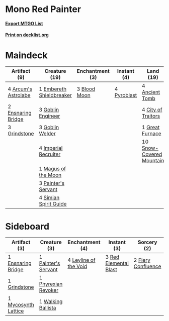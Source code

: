# Mono Red Painter

#### [Export MTGO List](../collection/Mono%20Red%20Painter/Mono%20Red%20Painter.txt)
#### [Print on decklist.org](http://decklist.org/?deckmain=4%09Ancient%20Tomb%0A4%09Arcum's%20Astrolabe%0A3%09Blood%20Moon%0A2%09Chandra,%20Torch%20of%20Defiance%0A4%09City%20of%20Traitors%0A1%09Embereth%20Shieldbreaker%0A2%09Ensnaring%20Bridge%0A3%09Goblin%20Engineer%0A3%09Goblin%20Welder%0A1%09Great%20Furnace%0A3%09Grindstone%0A4%09Imperial%20Recruiter%0A4%09Karn,%20the%20Great%20Creator%0A1%09Magus%20of%20the%20Moon%0A3%09Painter's%20Servant%0A4%09Pyroblast%0A4%09Simian%20Spirit%20Guide%0A10%09Snow-Covered%20Mountain&deckside=1%09Ensnaring%20Bridge%0A2%09Fiery%20Confluence%0A1%09Grindstone%0A4%09Leyline%20of%20the%20Void%0A1%09Mycosynth%20Lattice%0A1%09Painter's%20Servant%0A1%09Phyrexian%20Revoker%0A3%09Red%20Elemental%20Blast%0A1%09Walking%20Ballista)
# Maindeck

|                                         Artifact (9)                                         |                                           Creature (19)                                           |                                   Enchantment (3)                                    |                                    Instant (4)                                     |                                             Land (19)                                             |                                           Planeswalker (6)                                            |
|----------------------------------------------------------------------------------------------|---------------------------------------------------------------------------------------------------|--------------------------------------------------------------------------------------|------------------------------------------------------------------------------------|---------------------------------------------------------------------------------------------------|-------------------------------------------------------------------------------------------------------|
|4 [Arcum's Astrolabe](http://gatherer.wizards.com/Pages/Card/Details.aspx?multiverseid=464169)|1 [Embereth Shieldbreaker](http://gatherer.wizards.com/Pages/Card/Details.aspx?multiverseid=473084)|3 [Blood Moon](http://gatherer.wizards.com/Pages/Card/Details.aspx?multiverseid=45386)|4 [Pyroblast](http://gatherer.wizards.com/Pages/Card/Details.aspx?multiverseid=4083)|4 [Ancient Tomb](http://gatherer.wizards.com/Pages/Card/Details.aspx?multiverseid=409567)          |2 [Chandra, Torch of Defiance](http://gatherer.wizards.com/Pages/Card/Details.aspx?multiverseid=417683)|
|2 [Ensnaring Bridge](http://gatherer.wizards.com/Pages/Card/Details.aspx?multiverseid=15866)  |3 [Goblin Engineer](http://gatherer.wizards.com/Pages/Card/Details.aspx?multiverseid=464077)       |                                                                                      |                                                                                    |4 [City of Traitors](http://gatherer.wizards.com/Pages/Card/Details.aspx?multiverseid=6168)        |4 [Karn, the Great Creator](http://gatherer.wizards.com/Pages/Card/Details.aspx?multiverseid=460928)   |
|3 [Grindstone](http://gatherer.wizards.com/Pages/Card/Details.aspx?multiverseid=425810)       |3 [Goblin Welder](http://gatherer.wizards.com/Pages/Card/Details.aspx?multiverseid=389537)         |                                                                                      |                                                                                    |1 [Great Furnace](http://gatherer.wizards.com/Pages/Card/Details.aspx?multiverseid=389542)         |                                                                                                       |
|                                                                                              |4 [Imperial Recruiter](http://gatherer.wizards.com/Pages/Card/Details.aspx?multiverseid=442125)    |                                                                                      |                                                                                    |10 [Snow-Covered Mountain](http://gatherer.wizards.com/Pages/Card/Details.aspx?multiverseid=121233)|                                                                                                       |
|                                                                                              |1 [Magus of the Moon](http://gatherer.wizards.com/Pages/Card/Details.aspx?multiverseid=136152)     |                                                                                      |                                                                                    |                                                                                                   |                                                                                                       |
|                                                                                              |3 [Painter's Servant](http://gatherer.wizards.com/Pages/Card/Details.aspx?multiverseid=420607)     |                                                                                      |                                                                                    |                                                                                                   |                                                                                                       |
|                                                                                              |4 [Simian Spirit Guide](http://gatherer.wizards.com/Pages/Card/Details.aspx?multiverseid=442137)   |                                                                                      |                                                                                    |                                                                                                   |                                                                                                       |


# Sideboard

|                                         Artifact (3)                                         |                                         Creature (3)                                         |                                        Enchantment (4)                                         |                                         Instant (3)                                         |                                         Sorcery (2)                                         |
|----------------------------------------------------------------------------------------------|----------------------------------------------------------------------------------------------|------------------------------------------------------------------------------------------------|---------------------------------------------------------------------------------------------|---------------------------------------------------------------------------------------------|
|1 [Ensnaring Bridge](http://gatherer.wizards.com/Pages/Card/Details.aspx?multiverseid=15866)  |1 [Painter's Servant](http://gatherer.wizards.com/Pages/Card/Details.aspx?multiverseid=420607)|4 [Leyline of the Void](http://gatherer.wizards.com/Pages/Card/Details.aspx?multiverseid=107682)|3 [Red Elemental Blast](http://gatherer.wizards.com/Pages/Card/Details.aspx?multiverseid=814)|2 [Fiery Confluence](http://gatherer.wizards.com/Pages/Card/Details.aspx?multiverseid=405230)|
|1 [Grindstone](http://gatherer.wizards.com/Pages/Card/Details.aspx?multiverseid=425810)       |1 [Phyrexian Revoker](http://gatherer.wizards.com/Pages/Card/Details.aspx?multiverseid=383343)|                                                                                                |                                                                                             |                                                                                             |
|1 [Mycosynth Lattice](http://gatherer.wizards.com/Pages/Card/Details.aspx?multiverseid=446209)|1 [Walking Ballista](http://gatherer.wizards.com/Pages/Card/Details.aspx?multiverseid=423848) |                                                                                                |                                                                                             |                                                                                             |

